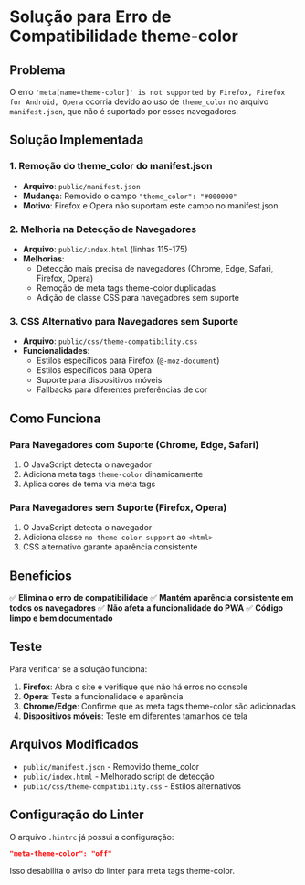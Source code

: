 # Solução para Erro de Compatibilidade theme-color

## Problema

O erro `'meta[name=theme-color]' is not supported by Firefox, Firefox for Android, Opera` ocorria devido ao uso de `theme_color` no arquivo `manifest.json`, que não é suportado por esses navegadores.

## Solução Implementada

### 1. Remoção do theme_color do manifest.json

- **Arquivo**: `public/manifest.json`
- **Mudança**: Removido o campo `"theme_color": "#000000"`
- **Motivo**: Firefox e Opera não suportam este campo no manifest.json

### 2. Melhoria na Detecção de Navegadores

- **Arquivo**: `public/index.html` (linhas 115-175)
- **Melhorias**:
  - Detecção mais precisa de navegadores (Chrome, Edge, Safari, Firefox, Opera)
  - Remoção de meta tags theme-color duplicadas
  - Adição de classe CSS para navegadores sem suporte

### 3. CSS Alternativo para Navegadores sem Suporte

- **Arquivo**: `public/css/theme-compatibility.css`
- **Funcionalidades**:
  - Estilos específicos para Firefox (`@-moz-document`)
  - Estilos específicos para Opera
  - Suporte para dispositivos móveis
  - Fallbacks para diferentes preferências de cor

## Como Funciona

### Para Navegadores com Suporte (Chrome, Edge, Safari)

1. O JavaScript detecta o navegador
2. Adiciona meta tags `theme-color` dinamicamente
3. Aplica cores de tema via meta tags

### Para Navegadores sem Suporte (Firefox, Opera)

1. O JavaScript detecta o navegador
2. Adiciona classe `no-theme-color-support` ao `<html>`
3. CSS alternativo garante aparência consistente

## Benefícios

✅ **Elimina o erro de compatibilidade**
✅ **Mantém aparência consistente em todos os navegadores**
✅ **Não afeta a funcionalidade do PWA**
✅ **Código limpo e bem documentado**

## Teste

Para verificar se a solução funciona:

1. **Firefox**: Abra o site e verifique que não há erros no console
2. **Opera**: Teste a funcionalidade e aparência
3. **Chrome/Edge**: Confirme que as meta tags theme-color são adicionadas
4. **Dispositivos móveis**: Teste em diferentes tamanhos de tela

## Arquivos Modificados

- `public/manifest.json` - Removido theme_color
- `public/index.html` - Melhorado script de detecção
- `public/css/theme-compatibility.css` - Estilos alternativos

## Configuração do Linter

O arquivo `.hintrc` já possui a configuração:

```json
"meta-theme-color": "off"
```

Isso desabilita o aviso do linter para meta tags theme-color.
